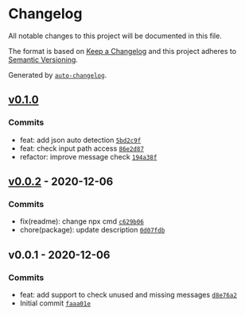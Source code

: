 # Changelog

All notable changes to this project will be documented in this file.

The format is based on [Keep a Changelog](https://keepachangelog.com/en/1.0.0/)
and this project adheres to [Semantic Versioning](https://semver.org/spec/v2.0.0.html).

Generated by [`auto-changelog`](https://github.com/CookPete/auto-changelog).

## [v0.1.0](https://github.com/kporten/intl-message-check/compare/v0.0.2...v0.1.0)

### Commits

- feat: add json auto detection [`5bd2c9f`](https://github.com/kporten/intl-message-check/commit/5bd2c9f4fa8d4d106e1d2c64d648d59faa757167)
- feat: check input path access [`86e2d87`](https://github.com/kporten/intl-message-check/commit/86e2d8741b34c5b415f27c0aa8c3b0fabe323c4e)
- refactor: improve message check [`194a38f`](https://github.com/kporten/intl-message-check/commit/194a38f93dade5929ef30310d51192d4da597346)

## [v0.0.2](https://github.com/kporten/intl-message-check/compare/v0.0.1...v0.0.2) - 2020-12-06

### Commits

- fix(readme): change npx cmd [`c629b06`](https://github.com/kporten/intl-message-check/commit/c629b06ce2909624fe1cd11e6ab98a56f3678aea)
- chore(package): update description [`0d07fdb`](https://github.com/kporten/intl-message-check/commit/0d07fdb9f16dfefd0c0e700a8e6cd1af830a0d0a)

## v0.0.1 - 2020-12-06

### Commits

- feat: add support to check unused and missing messages [`d8e76a2`](https://github.com/kporten/intl-message-check/commit/d8e76a2c87b468ea8cf54e4b769971f568ace95f)
- Initial commit [`faaa01e`](https://github.com/kporten/intl-message-check/commit/faaa01ef93819e992d10251813158f7720c56506)
